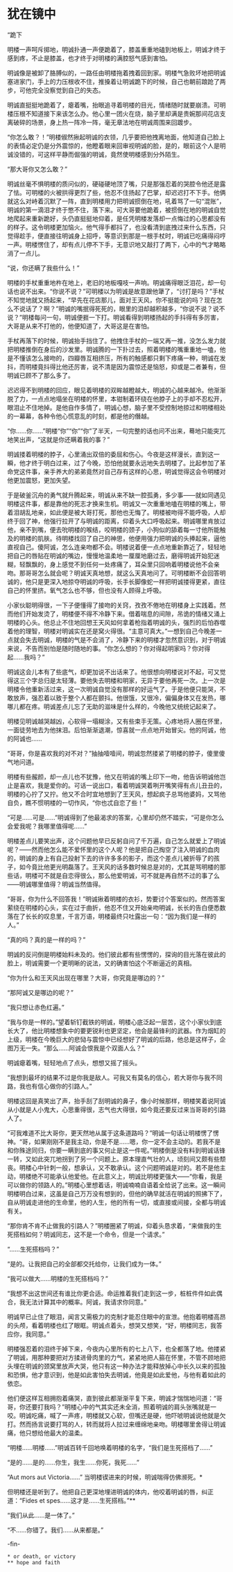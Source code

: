 # 犹在镜中


“跪下

明楼一声呵斥掷地，明诚扑通一声便跪着了，膝盖重重地磕到地板上，明诚才终于感到疼，不止是膝盖，也才终于对明楼的满腔怒气感到害怕。

明诚像是被卸了胳膊似的，一路任由明楼拖着拽着回到家。明楼气急败坏地把明诚塞进家门，手上的力压根收不住，推搡着让明诚跪下的时候，自己也朝前踉跄了两步，可他完全没察觉到自己的失态。

明诚直挺挺地跪着了，瘪着嘴，抬眼追寻着明楼的目光，情绪随时就要崩溃。可明楼压根不知道接下来该怎么办。他心里一团火在烧，脑子里却满是贵婉那间花店支离破碎的场景，身上热一阵冷一阵，毫无章法地在明诚周围来回踱步。

“你怎么敢？！”明楼俶然揪起明诚的衣领，几乎要把他拽离地面，他知道自己脸上的表情必定仍是分外震惊的，他瞪着眼来回审视明诚的脸，是的，眼前这个人是明诚没错的，可这样平静而倔强的明诚，竟然使明楼感到分外陌生。

“那大哥你又怎么敢？”

明诚丝毫不惧明楼的质问似的，硬碰硬地顶了嘴，只是那强忍着的哭腔令他还是露了怯。可明楼的火被拱得更烈了些，他忍不住扬起了巴掌，却迟迟打不下手。他俩就这么对峙着沉默了一阵，直到明楼用力把明诚掼倒在地，吼着骂了一句“混账”，明诚的第一滴泪才终于憋不住，落下来。可大哥要他跪着，被掼倒在地的明诚自觉地爬起来重新跪好，头仍直挺挺地仰着，是任凭明楼发落却一点悔过的心思都没有的样子。这令明楼更加恼火。他气得手都抖了，也没看清到底拽过来什么东西，只觉得趁手，便直接往明诚身上招呼，等意识到那是一根手杖时，明诚已吃痛得闷哼一声。明楼愣住了，却有点儿停不下手，无意识地又敲打了两下，心中的气才略略消了一点儿。

“说，你还瞒了我些什么！”

明楼的手杖重重地杵在地上，老旧的地板嘎吱一声响。明诚痛得眼泛泪花，却一句话也说不出来。“你说不说？”可明楼以为明诚是故意跟他犟了，“讨打是吗？”手杖不知觉地就又扬起来，“早先在花店那儿，面对王天风，你不挺能说的吗？现在怎么不说话了？啊？”明诚的嘴抿得死死的，眼里的泪却越积越多，“你说不说？说不说？”明楼每问一句，明诚便捱一下打。明诚看得到明楼扬起的手抖得有多厉害，大哥是从来不打他的，他便知道了，大哥这是在害怕。

手杖再落下的时候，明诚抬手挡住了。他拽住手杖的一端又再一推，没怎么发力就把明楼推倒在身后的沙发里。明诚腾的一下扑过去，照着明楼的嘴重重地一嗑，他是不懂该怎么接吻的，四瓣唇互相挤压，所有的触感都只剩下疼痛一种，明诚在发抖，而明楼竟抖得比他还厉害，说不清是因为震惊还是恼怒，抑或是二者兼有，但明诚已顾不了那么多了。

迟迟得不到明楼的回应，眼见着明楼的双眸越瞪越大，明诚的心越来越冷。他渐渐脱了力，一点点地塌坐在明楼的怀里，本钳制着环绕在他脖子上的手却不忍松开，眼泪止不住地掉。是他自作多情了，明诚心想，脑子里不受控制地掠过和明楼相处的一幕幕，各种令他心慌意乱的时刻，都是他的僭越。

“你……你……”明楼“你”“你”“你”了半天，一句完整的话也问不出来，蓦地只能突兀地笑出声，“这就是你还瞒着我的事？”

明诚搂着明楼的脖子，心里涌出双倍的委屈和伤心。今夜是这样漫长，直到这一瞬，他才终于明白过来，过了今晚，恐怕他就要永远地失去明楼了。比起参加了革命党这件事，亲手养大的弟弟竟然对自己存有这样的心思，明诚觉得这会令明楼对他更加震怒，更加失望。

于是破釜沉舟的勇气就升腾起来，明诚从来不缺一腔孤勇，多少事——就如同遇见明楼这件事，都是靠他的死志才换来生机。明诚又一次重重地嗑在明楼的嘴上，带着泪胡乱地亲，如此便是被大哥打死，那他也无悔了。明楼被吻得不能呼吸，人却终于回了神，他强行拉开了与明诚的距离，仰着头大口呼吸起来。明诚哪里肯放过他，亲不到嘴，便去吮明楼的喉结，咬明楼的颈子，小狗似的舔着每一寸他所能触及的明楼的肌肤。待明楼找回了自己的神思，他便用强力把明诚的头捧起来，逼他直视自己。傻阿诚，怎么连亲吻都不会。明楼说着便一点点地重新靠近了，轻轻地把自己的唇贴在明诚的嘴边，慢慢地温柔地一厘厘地磨过去，磨得明诚开始犯迷糊，轻飘飘的，身上感觉不到任何一处疼痛了，耳朵里只回响着明楼说他不会亲吻。那哥哥怎么就会呢？明诚天真地想，就这么天真地问了。可明楼断不会回答明诚的，他只是更深入地掠夺明诚的呼吸，长手长脚像蛇一样把明诚搂得更紧，直往自己的怀里挤。氧气怎么也不够，但也没有人顾得上呼吸。

小家伙聪明得很，一下子便懂得了接吻的关窍，孜孜不倦地在明楼身上实践着。然而他们开始发烫了，明楼便不得不冷静下来。借着喘息的间隙，吊诡的情绪又涌上明楼的心头。他总止不住地回想王天风如何拿着枪指着明诚的头，强烈的后怕吞噬着他的理智，明楼对明诚实在还是窝火得很。“主意可真大。”一想到自己今晚差一点就会失去明诚，明楼的气是不会消了，冷静下来的明楼才忽然意识到，对于明诚来说，不告而别怕是随时随地的事。“你怎么想的？你对得起明家吗？你对得起……我吗？”

明诚这会儿本有了些底气，却更加说不出话来了。他很想向明楼说对不起，可又觉得这三个字总归是太轻薄。要他失去明楼和明家，无异于要他再死一次。上一次是明楼令他重新活过来，这一次明诚自觉没有那样的好运气了。于是他便只能哭，不敢放声，强忍着以致于整个人都在颤抖。他很饿，又很冷，偏偏身体又在发热，哪哪儿都在疼。明诚差点儿忘了无助的滋味是什么样的，今晚他又统统记起来了。

明楼见明诚越哭越凶，心软得一塌糊涂，又有些束手无策。心疼地将人圈在怀里，一面徒劳地去为他抹泪。后怕渐渐退潮，惊喜就一点点地开始冒尖。他的阿诚，他的阿诚也……

“哥哥，你是喜欢我的对不对？”抽抽噎噎间，明诚忽然搂紧了明楼的脖子，傻里傻气地问道。

明楼有些赧颜，却一点儿也不犹豫，他又在明诚的嘴上印下一吻，他告诉明诚他岂止是喜欢，我是爱你的。可话一说出口，看着明诚哭着咧开嘴笑得有点儿丑丑的，明楼的心拧了又拧。他又不合时宜地想到了王天风，想起疯子总骂他婆妈，又骂他自负，瞧不惯明楼的一切作风，“你也忒自恋了些！”

“可是……可是……”明诚得到了他最渴求的答案，心里却仍然不踏实，“可是你怎么会爱我呢？我哪里值得呢……”

明楼差点儿要笑出声，这个问题他早已反躬自问了千万遍，自己怎么就爱上了明诚呢？——然而他怎么能不爱怀里的这个人呢？他是把自己掏空了注入明诚的血肉的，明诚的身上有自己投射下去的许许多多的影子，而这个差点儿被折辱了的孩子，如今竟比他更光明磊落了。王天风的话多数时候总是对的，尤其是骂明楼的那些话，明楼可不就是自恋得很么，那么他爱明诚，可不就是再自然不过的事了么——明诚哪里值得？明诚当然值得。

“哥哥，你为什么不回答我！”明诚揪着明楼的衣衫，势要讨个答案似的。然而答案萦绕在明楼的心头，实在过于曲折，他忍不住又开始亲吻明诚，长长的告白便悉数落在了长长的叹息里，千言万语，明楼最终只吐露出一句：“因为我们是一样的人。”

“真的吗？真的是一样的吗？”

明诚的反问倒是明楼始料未及的。他们彼此都有些愣愣的，探询的目光落在彼此的脸上，明诚需要一个更明晰的说法，又的确害怕这个不断逼近的真相。

“你为什么和王天风出现在哪里？大哥，你究竟是哪边的？”

“那阿诚又是哪边的呢？”

“我只想让赤色红遍。”

“我与你是一样的。”望着斩钉截铁的明诚，明楼心底泛起一层苦，这个小家伙到底长大了，他比明楼想象中的要更锐利也更坚定，他会是最锋利的武器。作为烟缸的上级，明楼在今晚巨大的悲恸与震惊中已经想好了明诚的后路，他总是这样子，企图万无一失。“那么……阿诚会恨我是个双面人么？”

明诚瘪着嘴，轻轻地点了点头，想想又摇了摇头。

“我想到最坏的结果不过是你我是敌人。可我又有莫名的信心，若大哥你与我不同路，我也有信心做你的引路人。”

明楼这回是真笑出了声，抬手刮了刮明诚的鼻子，像小时候那样，明楼笑着说阿诚从小就是人小鬼大，心思重得很，志气也大得很，如今竟还要反过来当哥哥的引路人了。

“可我难道不比大哥你，更天然地从属于这条道路吗？”明诚一句话让明楼愣了愣神。“哥，如果刚刚不是我主动，你是不是……嗯，你一定不会主动的。若我不是和你殊途同归，你要一瞒到底的事又何止是这一件呢。”明楼倒是没有料到明诚话锋一转，又如此突兀地拐到了另一个问题上。原本理直气壮的人，顷刻间又颇有些颓丧。明楼心中针刺一般，想承认，又不敢承认。这个问题明诚是对的。若不是他主动，明楼绝不可能承认他爱他。在此意义上，明诚比明楼更强大——“你看，我是可以做你的领路人的。”明楼心里想着话，明诚喃喃自语着全给说了出来。这一瞬间明楼明白过来，这虽是自己万万没有想到的，但他的确早就活在明诚的照拂下了，自从明诚走进他的生命里，他的人生，他的所有一切，或直接或间接，全都与明诚有关。

“那你肯不肯不止做我的引路人？”明楼圈紧了明诚，仰着头恳求着，“来做我的生死搭档如何？明诚同志，这不是一个命令，但是一个请求。”

“……生死搭档吗？”

“是的。让我把自己的全部都交托给你，让我们成为一体。”

“我可以做大……明楼的生死搭档吗？”

“我想不出这世间还有谁比你更合适。命运推着我们走到这一步，桩桩件件如此偶合，我无法计算其中的概率。阿诚，我请求你同意。”

明诚早已止住了眼泪，闻言又需极力的克制才能忍住眼中的宣泄。他抱着明楼高昂的头颅，看着明楼也红了眼眶。明诚点着头，想哭又想笑，“好，明楼同志，我答应你，我同意。”

明楼强忍着的泪终于掉下来，今夜内心里所有的七上八下，也全都落了地。他搂紧了明诚，用那种要把对方揉进骨肉里的力气，紧紧地把人箍在怀里，不管不顾地把头埋在明诚的颈窝里放声大哭，他只有这一种办法才能释放掉心中长久以来的孤独和恐惧，他才意识到，他是如此害怕失去明诚，他竟是如此爱他，与他有着如此的依恋。

他们便这样互相拥抱着痛哭，直到彼此都渐渐平复下来，明诚才惴惴地问道：“哥哥，你还要打我吗？”明楼心中的气其实还未全消，照着明诚的肩头张嘴就是一咬。明诚吃痛，喊了一声疼，明楼就又心软，但嘴还是硬，他吓唬明诚说他就是欠打。然而扬言说要打骂的人，转而就将人拉过来缠绵地亲吻。明楼哪里舍得让明诚痛，他只想给他最大的温柔。

“明楼……明楼……”明诚百转千回地唤着明楼的名字，“我们是生死搭档了……”

“是的……是的……你生，我生……你死，我死……”

“Aut mors aut Victoria……” 当明楼锲进来的时候，明诚喘得仿佛濒死。*

但明楼还是听到了。他把自己更深地埋进明诚的体内，他咬着明诚的唇，纠正道：“Fides et spes……这才是……生死搭档。”**

“我们从此……是一体了。”

“不……你错了。我们……从来都是。”





-fin-

    * or death, or victory
    ** hope and faith

